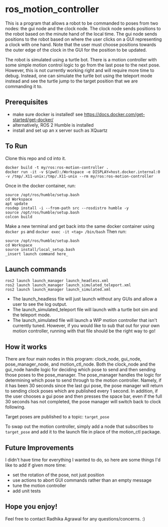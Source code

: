 # ros_motion_controller
This is a program that allows a robot to be commanded to poses from two nodes: the gui node and the clock node. 
The clock node sends positions to the robot based on the minute hand of the local time.
The gui node sends positions to the robot based on where the user clicks on a GUI representing a clock with one hand.
Note that the user must choose positions towards the outer edge of the clock in the GUI for the position to be updated.

The robot is simulated using a turtle bot. There is a motion controller with some simple motion control logic to go from the 
last pose to the next pose. However, this is not currently working right and will require more time to debug. Instead, one can
simulate the turtle bot using the teleport mode instead and see the turtle jump to the target position that we are commanding it to.

## Prerequisites
- make sure docker is installed! see https://docs.docker.com/get-started/get-docker/
- alternatively, ROS 2 Humble is installed
- install and set up an x server such as XQuartz

## To Run
Clone this repo and cd into it.
```
docker build -t my/ros:ros-motion-controller .
docker run -it -v $(pwd):/Workspace -e DISPLAY=host.docker.internal:0 -v /tmp/.X11-unix:/tmp/.X11-unix --rm my/ros:ros-motion-controller
```

Once in the docker container, run:
```
source /opt/ros/humble/setup.bash
cd Workspace
apt update
rosdep install -i --from-path src --rosdistro humble -y
source /opt/ros/humble/setup.bash
colcon build
```

Make a new terminal and get back into the same docker container using `docker ps` and `docker exec -it <tag> /bin/bash`
Then run:
```
source /opt/ros/humble/setup.bash
cd Workspace
source install/local_setup.bash
_insert launch command here_
```

## Launch commands
```
ros2 launch launch_manager launch_headless.xml
ros2 launch launch_manager launch_simulated_teleport.xml
ros2 launch launch_manager launch_simulated.xml
```

- The launch_headless file will just launch without any GUIs and allow a user to see the log output.
- The launch_simulated_teleport file will launch with a turtle bot sim and the teleport mode.
- The launch_simulated file will launch a WIP motion controller that isn't currently tuned. However, if you would like to sub that out 
for your own motion controller, running with that file should be the right way to go!

## How it works
There are four main nodes in this program: clock_node, gui_node, pose_manager_node, and motion_ctl_node. Both the clock_node and the gui_node handle logic for deciding which pose to send and then sending those poses to the pose_manager. The pose_manager handles the logic for determining which pose to send through to the motion controller. Namely, if it has been 30 seconds since the last gui pose, the pose manager will return to sending clock poses which are published every 1 second. In addition, if the user chooses a gui pose and then presses the space bar, even if the full 30 seconds has not completed, the pose manager will switch back to clock following.

Target poses are published to a topic: `target_pose` 

To swap out the motion controller, simply add a node that subscribes to `target_pose` and add it to the launch file in place of the motion_ctl package.

## Future Improvements
I didn't have time for everything I wanted to do, so here are some things I'd like to add if given more time:
- set the rotation of the pose, not just position
- use actions to abort GUI commands rather than an empty message
- tune the motion controller
- add unit tests

## Hope you enjoy! 
Feel free to contact Radhika Agrawal for any questions/concerns. :) 

